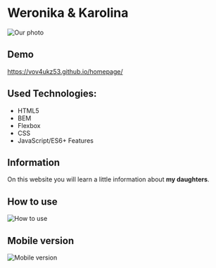 # Weronika & Karolina

![Our photo](https://i.ibb.co/bR4YG6x/W-K.jpg)

## Demo
https://vov4ukz53.github.io/homepage/

## Used Technologies:
- HTML5
- BEM
- Flexbox
- CSS
- JavaScript/ES6+ Features

## Information

On this website you will learn a little information about **my daughters**.

## How to use

![How to use](https://i.ibb.co/JdYmSnj/Animation1.gif)

## Mobile version

![Mobile version](https://i.ibb.co/qFn6FZY/mobile1-1.gif)
